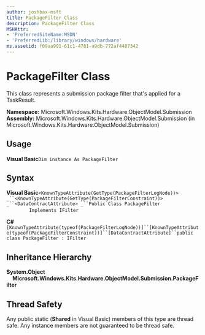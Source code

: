 ```yaml
---
author: joshbax-msft
title: PackageFilter Class
description: PackageFilter Class
MSHAttr:
- 'PreferredSiteName:MSDN'
- 'PreferredLib:/library/windows/hardware'
ms.assetid: f09aa991-61c1-4781-a9db-772af4487342
---
```


# PackageFilter Class


This class represents a submission package filter that's applied for a TaskResult.

**Namespace:** Microsoft.Windows.Kits.Hardware.ObjectModel.Submission **Assembly:** Microsoft.Windows.Kits.Hardware.ObjectModel.Submission (in Microsoft.Windows.Kits.Hardware.ObjectModel.Submission)

## Usage


**Visual Basic**`Dim instance As PackageFilter`

## Syntax


**Visual Basic**`<KnownTypeAttribute(GetType(PackageFilterLogNode))> _``<KnownTypeAttribute(GetType(PackageFilterConstraint))> _``<DataContractAttribute> _``Public Class PackageFilter`                `Implements IFilter`

**C#**`[KnownTypeAttribute(typeof(PackageFilterLogNode))]``[KnownTypeAttribute(typeof(PackageFilterConstraint))]``[DataContractAttribute]``public class PackageFilter : IFilter`

## Inheritance Hierarchy


**System.Object**     **Microsoft.Windows.Kits.Hardware.ObjectModel.Submission.PackageFilter**

## Thread Safety


Any public static (**Shared** in Visual Basic) members of this type are thread safe. Any instance members are not guaranteed to be thread safe.

 

 






